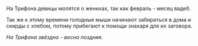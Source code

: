 На Трифона девицы молятся о женихах, так как февраль - месяц вадеб.

Так же к этому времени голодные мыши начинают забираться в дома и скирды с хлебом, потому прибегают к помощи знахаря для их заговора.

_На Трифона звёздно - весна поздняя_.